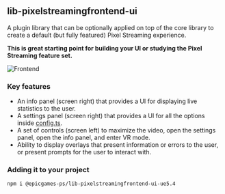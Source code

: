 ## lib-pixelstreamingfrontend-ui

A plugin library that can be optionally applied on top of the core library to create a default (but fully featured) Pixel Streaming experience. 

**This is great starting point for building your UI or studying the Pixel Streaming feature set.**

![Frontend](/Frontend/implementations/typescript/docs/images/frontend.jpg)

### Key features
- An info panel (screen right) that provides a UI for displaying live statistics to the user.
- A settings panel (screen right) that provides a UI for all the options inside [config.ts](/Frontend/library/src/Config/Config.ts).
- A set of controls (screen left) to maximize the video, open the settings panel, open the info panel, and enter VR mode.
- Ability to display overlays that present information or errors to the user, or present prompts for the user to interact with.


### Adding it to your project
`npm i @epicgames-ps/lib-pixelstreamingfrontend-ui-ue5.4`
